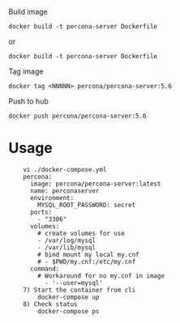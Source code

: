 Build image

  `docker build -t percona-server Dockerfile`

or

  `docker build -t percona-server Dockerfile`

Tag image
  
  `docker tag <NNNNN> percona/percona-server:5.6`

Push to hub

  `docker push percona/percona-server:5.6`
  
Usage
=====

        vi ./docker-compose.yml
        percona:
          image: percona/percona-server:latest
          name: perconaserver
          environment:
            MYSQL_ROOT_PASSWORD: secret
          ports:
            - "3306"
          volumes:
            # create volumes for use
            - /var/log/mysql
            - /var/lib/mysql
            # bind mount my local my.cnf
            # - $PWD/my.cnf:/etc/my.cnf
          command:
            # Workaround for no my.cnf in image
              - '--user=mysql'
        7) Start the container from cli
            docker-compose up
        8) Check status
            docker-compose ps
